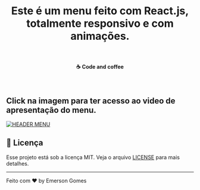 
 <h1 align="center">
Este é um menu feito com React.js, totalmente responsivo e com animações. 
</h1>
</br>
  
<h4 align="center">
  ☕ Code and coffee
</h4>
</br>

<h2> Click na imagem para ter acesso ao video de apresentação do menu.</h2>

[![HEADER MENU](https://i9.ytimg.com/vi/3JB6aXsLVgY/mq2.jpg?sqp=CKTQ_foF&rs=AOn4CLAWfTAwgh_LCZOPPBIlwQ0oSNtRcQ)](https://youtu.be/3JB6aXsLVgY)

## :memo: Licença

Esse projeto está sob a licença MIT. Veja o arquivo [LICENSE](https://pt.wikipedia.org/wiki/Licen%C3%A7a_MIT) para mais detalhes.

---

Feito com ♥ by Emerson Gomes

